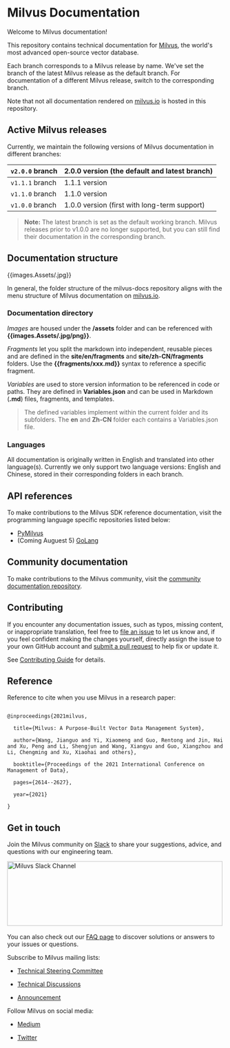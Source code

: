 

# Milvus Documentation

Welcome to Milvus documentation!

This repository contains technical documentation for [Milvus](https://github.com/milvus-io/milvus), the world's most advanced open-source vector database. 

Each branch corresponds to a Milvus release by name. We've set the branch of the latest Milvus release as the default branch. For documentation of a different Milvus release, switch to the corresponding branch. 

Note that not all documentation rendered on [milvus.io](https://milvus.io/docs/home) is hosted in this repository. 

## Active Milvus releases

Currently, we maintain the following versions of Milvus documentation in different branches:

| `v2.0.0` branch | 2.0.0 version (the default and latest branch) |
| --------------- | --------------------------------------------- |
| `v1.1.1` branch | 1.1.1 version                                 |
| `v1.1.0` branch | 1.1.0 version                                 |
| `v1.0.0` branch | 1.0.0 version (first with long-term support)  |

> **Note:**
> The latest branch is set as the default working branch. 
> Milvus releases prior to v1.0.0 are no longer supported, but you can still find their documentation in the corresponding branch.

## Documentation structure

{{images.Assets/<folder-structure>.jpg}}

In general, the folder structure of the milvus-docs repository aligns with the menu structure of Milvus documentation on [milvus.io](https://milvus.io/).

### Documentation directory

*Images* are housed under the **/assets** folder and can be referenced with **{{images.Assets/<image-name>.jpg/png}}**.

*Fragments* let you split the markdown into independent, reusable pieces and are defined in the **site/en/fragments** and **site/zh-CN/fragments** folders. Use the **{{fragments/xxx.md}}** syntax to reference a specific fragment.

*Variables* are used to store version information to be referenced in code or paths. They are defined in **Variables.json** and can be used in Markdown (**.md**) files, fragments, and templates. 

> The defined variables implement within the current folder and its subfolders. The **en** and **Zh-CN** folder each contains a Variables.json file.

### Languages

All documentation is originally written in English and translated into other language(s). Currently we only support two language versions: English and Chinese, stored in their corresponding folders in each branch. 

## API references

To make contributions to the Milvus SDK reference documentation, visit the programming language specific repositories listed below:

- [PyMilvus](https://github.com/milvus-io/pymilvus-orm)
- (Coming Auguest 5) [GoLang](https://github.com/milvus-io/milvus-sdk-go)



## Community documentation



To make contributions to the Milvus community, visit the [community documentation repository](https://github.com/milvus-io/web-content).



## Contributing



If you encounter any documentation issues, such as typos, missing content, or inappropriate translation, feel free to [file an issue](https://github.com/milvus-io/milvus-docs/issues/new/choose) to let us know and, if you feel confident making the changes yourself, directly assign the issue to your own GitHub account and [submit a pull request](https://github.com/milvus-io/milvus-docs/pulls) to help fix or update it.



See [Contributing Guide](CONTRIBUTING.md) for details.



## Reference

Reference to cite when you use Milvus in a research paper:

```

@inproceedings{2021milvus,

  title={Milvus: A Purpose-Built Vector Data Management System},

  author={Wang, Jianguo and Yi, Xiaomeng and Guo, Rentong and Jin, Hai and Xu, Peng and Li, Shengjun and Wang, Xiangyu and Guo, Xiangzhou and Li, Chengming and Xu, Xiaohai and others},

  booktitle={Proceedings of the 2021 International Conference on Management of Data},

  pages={2614--2627},

  year={2021}

}

```



## Get in touch

Join the Milvus community on [Slack](https://join.slack.com/t/milvusio/shared_invite/zt-e0u4qu3k-bI2GDNys3ZqX1YCJ9OM~GQ) to share your suggestions, advice, and questions with our engineering team. 



<a href="https://join.slack.com/t/milvusio/shared_invite/zt-e0u4qu3k-bI2GDNys3ZqX1YCJ9OM~GQ">

​    <img src="https://zillizstorage.blob.core.windows.net/zilliz-assets/zilliz-assets/assets/readme_slack_4a07c4c92f.png" alt="Miluvs Slack Channel"  height="150" width="500">

</a>



You can also check out our [FAQ page](https://milvus.io/docs/v2.0.0/performance_faq.md) to discover solutions or answers to your issues or questions.



Subscribe to Milvus mailing lists:



- [Technical Steering Committee](https://lists.lfai.foundation/g/milvus-tsc)

- [Technical Discussions](https://lists.lfai.foundation/g/milvus-technical-discuss)

- [Announcement](https://lists.lfai.foundation/g/milvus-announce)



Follow Milvus on social media:



- [Medium](https://medium.com/@milvusio)

- [Twitter](https://twitter.com/milvusio)
